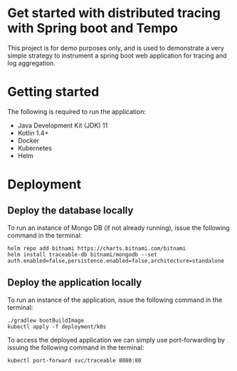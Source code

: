 # Get started with distributed tracing with Spring boot and Tempo 

This project is for demo purposes only, and is used to demonstrate a very simple strategy to instrument a spring boot
web application for tracing and log aggregation.

# Getting started

The following is required to run the application:

- Java Development Kit (JDK) 11
- Kotlin 1.4+
- Docker
- Kubernetes
- Helm

# Deployment

## Deploy the database locally

To run an instance of Mongo DB (if not already running), issue the following command in the terminal:

```shell
helm repo add bitnami https://charts.bitnami.com/bitnami
helm install traceable-db bitnami/mongodb --set auth.enabled=false,persistence.enabled=false,architecture=standalone
```

## Deploy the application locally

To run an instance of the application, issue the following command in the terminal:

```shell
./gradlew bootBuildImage
kubectl apply -f deployment/k8s
```

To access the deployed application we can simply use port-forwarding by issuing the following command in the terminal:

```shell
kubectl port-forward svc/traceable 8080:80
```
